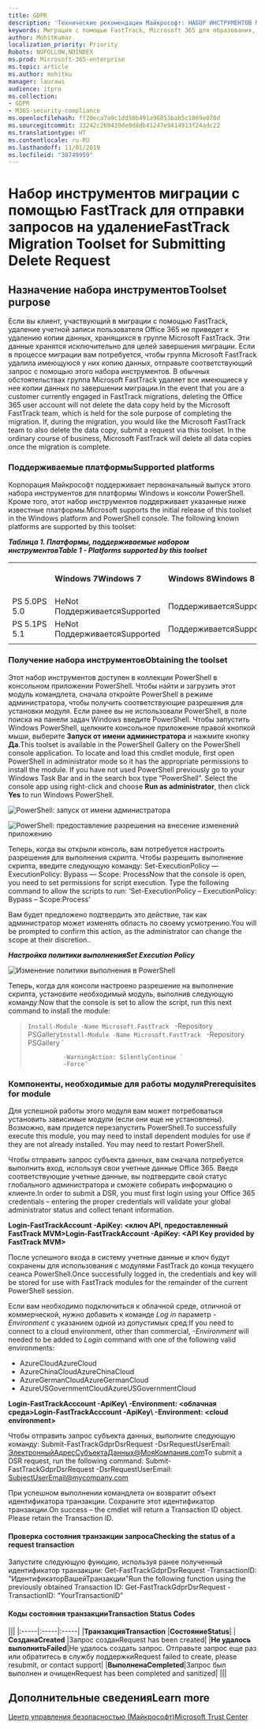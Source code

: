 ```yaml
---
title: GDPR
description: 'Технические рекомендации Майкрософт: НАБОР ИНСТРУМЕНТОВ МИГРАЦИИ С ПОМОЩЬЮ FASTTRACK ДЛЯ ОТПРАВКИ ЗАПРОСОВ НА УДАЛЕНИЕ'
keywords: Миграция с помощью FastTrack, Microsoft 365 для образования, документация по Microsoft 365, GDPR
author: MohitKumar
localization_priority: Priority
Robots: NOFOLLOW,NOINDEX
ms.prod: Microsoft-365-enterprise
ms.topic: article
ms.author: mohitku
manager: laurawi
audience: itpro
ms.collection:
- GDPR
- M365-security-compliance
ms.openlocfilehash: ff20eca7a9c1dd50b491a96853bab5c1069e070d
ms.sourcegitcommit: 33242c260439de0d8db41247e9414913f24adc22
ms.translationtype: HT
ms.contentlocale: ru-RU
ms.lasthandoff: 11/01/2019
ms.locfileid: "38749959"
---
```

# <a name="fasttrack-migration-toolset-for-submitting-delete-request"></a><span data-ttu-id="60d32-104">Набор инструментов миграции с помощью FastTrack для отправки запросов на удаление</span><span class="sxs-lookup"><span data-stu-id="60d32-104">FastTrack Migration Toolset for Submitting Delete Request</span></span>

## <a name="toolset-purpose"></a><span data-ttu-id="60d32-105">Назначение набора инструментов</span><span class="sxs-lookup"><span data-stu-id="60d32-105">Toolset purpose</span></span>

<span data-ttu-id="60d32-p101">Если вы клиент, участвующий в миграции с помощью FastTrack, удаление учетной записи пользователя Office 365 не приведет к удалению копии данных, хранящихся в группе Microsoft FastTrack. Эти данные хранятся исключительно для целей завершения миграции. Если в процессе миграции вам потребуется, чтобы группа Microsoft FastTrack удалила имеющуюся у них копию данных, отправьте соответствующий запрос с помощью этого набора инструментов. В обычных обстоятельствах группа Microsoft FastTrack удаляет все имеющиеся у нее копии данных по завершении миграции.</span><span class="sxs-lookup"><span data-stu-id="60d32-p101">In the event that you are a customer currently engaged in FastTrack migrations, deleting the Office 365 user account will not delete the data copy held by the Microsoft FastTrack team, which is held for the sole purpose of completing the migration. If, during the migration, you would like the Microsoft FastTrack team to also delete the data copy, submit a request via this toolset. In the ordinary course of business, Microsoft FastTrack will delete all data copies once the migration is complete.</span></span>

### <a name="supported-platforms"></a><span data-ttu-id="60d32-109">Поддерживаемые платформы</span><span class="sxs-lookup"><span data-stu-id="60d32-109">Supported platforms</span></span>
<span data-ttu-id="60d32-p102">Корпорация Майкрософт поддерживает первоначальный выпуск этого набора инструментов для платформы Windows и консоли PowerShell. Кроме того, этот набор инструментов поддерживает указанные ниже известные платформы.</span><span class="sxs-lookup"><span data-stu-id="60d32-p102">Microsoft supports the initial release of this  toolset in the Windows platform and PowerShell console. The following known platforms are supported by this toolset:</span></span>
 
<span data-ttu-id="60d32-112">***Таблица 1. Платформы, поддерживаемые набором инструментов***</span><span class="sxs-lookup"><span data-stu-id="60d32-112">***Table 1 - Platforms supported by this toolset***</span></span>
 
<!--start table here HEADER -->
 
|||||||
|:-----|:-----|:-----|:-----|:-----|:-----|
| |<span data-ttu-id="60d32-113">**Windows 7**</span><span class="sxs-lookup"><span data-stu-id="60d32-113">**Windows 7**</span></span>|<span data-ttu-id="60d32-114">**Windows 8**</span><span class="sxs-lookup"><span data-stu-id="60d32-114">**Windows 8**</span></span>|<span data-ttu-id="60d32-115">**Windows 10**</span><span class="sxs-lookup"><span data-stu-id="60d32-115">**Windows 10**</span></span>|<span data-ttu-id="60d32-116">**Windows Server 2012**</span><span class="sxs-lookup"><span data-stu-id="60d32-116">**Windows Server 2012**</span></span>|<span data-ttu-id="60d32-117">**Windows Server 2016**</span><span class="sxs-lookup"><span data-stu-id="60d32-117">**Windows Server 2016**</span></span>|
|<span data-ttu-id="60d32-118">PS 5.0</span><span class="sxs-lookup"><span data-stu-id="60d32-118">PS 5.0</span></span>|<span data-ttu-id="60d32-119">Не</span><span class="sxs-lookup"><span data-stu-id="60d32-119">Not</span></span><br/><span data-ttu-id="60d32-120">Поддерживается</span><span class="sxs-lookup"><span data-stu-id="60d32-120">Supported</span></span>|<span data-ttu-id="60d32-121">Поддерживается</span><span class="sxs-lookup"><span data-stu-id="60d32-121">Supported</span></span>|<span data-ttu-id="60d32-122">Поддерживается</span><span class="sxs-lookup"><span data-stu-id="60d32-122">Supported</span></span>|<span data-ttu-id="60d32-123">Поддерживается</span><span class="sxs-lookup"><span data-stu-id="60d32-123">Supported</span></span>|<span data-ttu-id="60d32-124">Поддерживается</span><span class="sxs-lookup"><span data-stu-id="60d32-124">Supported</span></span>|
|<span data-ttu-id="60d32-125">PS 5.1</span><span class="sxs-lookup"><span data-stu-id="60d32-125">PS 5.1</span></span>|<span data-ttu-id="60d32-126">Не</span><span class="sxs-lookup"><span data-stu-id="60d32-126">Not</span></span><br/><span data-ttu-id="60d32-127">Поддерживается</span><span class="sxs-lookup"><span data-stu-id="60d32-127">Supported</span></span>|<span data-ttu-id="60d32-128">Поддерживается</span><span class="sxs-lookup"><span data-stu-id="60d32-128">Supported</span></span>|<span data-ttu-id="60d32-129">Поддерживается</span><span class="sxs-lookup"><span data-stu-id="60d32-129">Supported</span></span>|<span data-ttu-id="60d32-130">Поддерживается</span><span class="sxs-lookup"><span data-stu-id="60d32-130">Supported</span></span>|<span data-ttu-id="60d32-131">Поддерживается</span><span class="sxs-lookup"><span data-stu-id="60d32-131">Supported</span></span>|
|||
 
<!-- end of table -->

### <a name="obtaining-the-toolset"></a><span data-ttu-id="60d32-132">Получение набора инструментов</span><span class="sxs-lookup"><span data-stu-id="60d32-132">Obtaining the toolset</span></span>

<span data-ttu-id="60d32-p103">Этот набор инструментов доступен в коллекции PowerShell в консольном приложении PowerShell. Чтобы найти и загрузить этот модуль командлета, сначала откройте PowerShell в режиме администратора, чтобы получить соответствующие разрешения для установки модуля. Если ранее вы не использовали PowerShell, в поле поиска на панели задач Windows введите PowerShell. Чтобы запустить Windows PowerShell, щелкните консольное приложение правой кнопкой мыши, выберите **Запуск от имени администратора** и нажмите кнопку **Да**.</span><span class="sxs-lookup"><span data-stu-id="60d32-p103">This toolset is available in the PowerShell Gallery on the PowerShell console application.  To locate and load this cmdlet module, first open PowerShell in administrator mode so it has the appropriate permissions to install the module. If you have not used PowerShell previously go to your Windows Task Bar and in the search box type “PowerShell”. Select the console app using right-click and choose **Run as administrator**, then click **Yes** to run Windows PowerShell.</span></span>

![PowerShell: запуск от имени администратора](media/fasttrack-powershell_image.png)

![PowerShell: предоставление разрешения на внесение изменений приложению](media/fasttrack-run-powershell_image.png)

<span data-ttu-id="60d32-p104">Теперь, когда вы открыли консоль, вам потребуется настроить разрешения для выполнения скрипта. Чтобы разрешить выполнение скрипта, введите следующую команду: Set-ExecutionPolicy — ExecutionPolicy: Bypass — Scope: Process</span><span class="sxs-lookup"><span data-stu-id="60d32-p104">Now that the console is open, you need to set permissions for script execution. Type the following command to allow the scripts to run: ‘Set-ExecutionPolicy – ExecutionPolicy: Bypass – Scope:Process’</span></span>

<span data-ttu-id="60d32-141">Вам будет предложено подтвердить это действие, так как администратор может изменять область по своему усмотрению.</span><span class="sxs-lookup"><span data-stu-id="60d32-141">You will be prompted to confirm this action, as the administrator can change the scope at their discretion..</span></span>

<span data-ttu-id="60d32-142">***Настройка политики выполнения***</span><span class="sxs-lookup"><span data-stu-id="60d32-142">***Set Execution Policy***</span></span>

![Изменение политики выполнения в PowerShell](media/powershell-set-execution-policy_image.png)

<span data-ttu-id="60d32-144">Теперь, когда для консоли настроено разрешение на выполнение скрипта, установите необходимый модуль, выполнив следующую команду:</span><span class="sxs-lookup"><span data-stu-id="60d32-144">Now that the console is set to allow the script,  run this next command to install the module:</span></span>

><span data-ttu-id="60d32-145">`Install-Module -Name Microsoft.FastTrack ` -Repository PSGallery</span><span class="sxs-lookup"><span data-stu-id="60d32-145">`Install-Module -Name Microsoft.FastTrack ` -Repository PSGallery \`</span></span>
>        
>               -WarningAction: SilentlyContinue `
>               -Force’

### <a name="prerequisites-for-module"></a><span data-ttu-id="60d32-146">Компоненты, необходимые для работы модуля</span><span class="sxs-lookup"><span data-stu-id="60d32-146">Prerequisites for module</span></span>
<span data-ttu-id="60d32-p105">Для успешной работы этого модуля вам может потребоваться установить зависимые модули (если они еще не установлены). Возможно, вам придется перезапустить PowerShell.</span><span class="sxs-lookup"><span data-stu-id="60d32-p105">To successfully execute this module, you may need to install dependent modules for use if they are not already installed. You may need to restart PowerShell.</span></span>  

<span data-ttu-id="60d32-149">Чтобы отправить запрос субъекта данных, вам сначала потребуется выполнить вход, используя свои учетные данные Office 365. Введя соответствующие учетные данные, вы подтвердите свой статус глобального администратора и сможете собирать информацию о клиенте.</span><span class="sxs-lookup"><span data-stu-id="60d32-149">In order to submit a DSR, you must first login using your Office 365 credentials – entering the proper credentials will validate your global administrator status and collect tenant information.</span></span> 

<span data-ttu-id="60d32-150">**Login-FastTrackAccount -ApiKey: \<ключ API, предоставленный FastTrack MVM\>**</span><span class="sxs-lookup"><span data-stu-id="60d32-150">**Login-FastTrackAccount -ApiKey: \<API Key provided by FastTrack MVM\>**</span></span>

<span data-ttu-id="60d32-151">После успешного входа в систему учетные данные и ключ будут сохранены для использования с модулями FastTrack до конца текущего сеанса PowerShell.</span><span class="sxs-lookup"><span data-stu-id="60d32-151">Once successfully logged in, the credentials and key will be stored for use with FastTrack modules for the remainder of the current PowerShell session.</span></span>

<span data-ttu-id="60d32-152">Если вам необходимо подключиться к облачной среде, отличной от коммерческой, нужно добавить к команде *Log in* параметр *-Environment* с указанием одной из допустимых сред:</span><span class="sxs-lookup"><span data-stu-id="60d32-152">If you need to connect to a cloud environment, other than commercial, *-Environment* will needed to be added to *Login* command with one of the following valid environments:</span></span>
- <span data-ttu-id="60d32-153">AzureCloud</span><span class="sxs-lookup"><span data-stu-id="60d32-153">AzureCloud</span></span>
- <span data-ttu-id="60d32-154">AzureChinaCloud</span><span class="sxs-lookup"><span data-stu-id="60d32-154">AzureChinaCloud</span></span>
- <span data-ttu-id="60d32-155">AzureGermanCloud</span><span class="sxs-lookup"><span data-stu-id="60d32-155">AzureGermanCloud</span></span>
- <span data-ttu-id="60d32-156">AzureUSGovernmentCloud</span><span class="sxs-lookup"><span data-stu-id="60d32-156">AzureUSGovernmentCloud</span></span>

<span data-ttu-id="60d32-157">**Login-FastTrackAcccount -ApiKey\ <API Key provided by FastTrack MVM> -Environment: <облачная среда\>**</span><span class="sxs-lookup"><span data-stu-id="60d32-157">**Login-FastTrackAcccount -ApiKey\ <API Key provided by FastTrack MVM> -Environment: <cloud environment\>**</span></span>

<span data-ttu-id="60d32-158">Чтобы отправить запрос субъекта данных, выполните следующую команду: Submit-FastTrackGdprDsrRequest -DsrRequestUserEmail: ЭлектронныйАдресСубъектаДанных@МояКомпания.com</span><span class="sxs-lookup"><span data-stu-id="60d32-158">To submit a DSR request, run the following command: Submit-FastTrackGdprDsrRequest -DsrRequestUserEmail: SubjectUserEmail@mycompany.com</span></span>

<span data-ttu-id="60d32-p106">При успешном выполнении командлета он возвратит объект идентификатора транзакции. Сохраните этот идентификатор транзакции.</span><span class="sxs-lookup"><span data-stu-id="60d32-p106">On success – the cmdlet will return a Transaction ID object. Please retain the Transaction ID.</span></span>


#### <a name="checking-the-status-of-a-request-transaction"></a><span data-ttu-id="60d32-161">Проверка состояния транзакции запроса</span><span class="sxs-lookup"><span data-stu-id="60d32-161">Checking the status of a request transaction</span></span>

<span data-ttu-id="60d32-162">Запустите следующую функцию, используя ранее полученный идентификатор транзакции: Get-FastTrackGdprDsrRequest -TransactionID: "ИдентификаторВашейТранзакции"</span><span class="sxs-lookup"><span data-stu-id="60d32-162">Run the following function using the previously obtained Transaction ID: Get-FastTrackGdprDsrRequest -TransactionID: “YourTransactionID”</span></span>

#### <a name="transaction-status-codes"></a><span data-ttu-id="60d32-163">Коды состояния транзакции</span><span class="sxs-lookup"><span data-stu-id="60d32-163">Transaction Status Codes</span></span>
<!--start table here no header -->

|||
|:-----|:-----|:-----|
|<span data-ttu-id="60d32-164">**Транзакция**</span><span class="sxs-lookup"><span data-stu-id="60d32-164">**Transaction**</span></span> |<span data-ttu-id="60d32-165">**Состояние**</span><span class="sxs-lookup"><span data-stu-id="60d32-165">**Status**</span></span>|
|<span data-ttu-id="60d32-166">**Создана**</span><span class="sxs-lookup"><span data-stu-id="60d32-166">**Created**</span></span> |<span data-ttu-id="60d32-167">Запрос создан</span><span class="sxs-lookup"><span data-stu-id="60d32-167">Request has been created</span></span>|
|<span data-ttu-id="60d32-168">**Не удалось выполнить**</span><span class="sxs-lookup"><span data-stu-id="60d32-168">**Failed**</span></span>|<span data-ttu-id="60d32-169">Не удалось создать запрос. Отправьте запрос еще раз или обратитесь в службу поддержки</span><span class="sxs-lookup"><span data-stu-id="60d32-169">Request failed to create, please resubmit, or contact support</span></span>|
|<span data-ttu-id="60d32-170">**Выполнена**</span><span class="sxs-lookup"><span data-stu-id="60d32-170">**Completed**</span></span>|<span data-ttu-id="60d32-171">Запрос был выполнен и очищен</span><span class="sxs-lookup"><span data-stu-id="60d32-171">Request has been completed and sanitized</span></span>|
|||

<!-- end of table -->

<!-- original version: **Created**  Request has been created<br/>**Failed** Request failed to create, please resubmit, or contact support<br/>**Completed** Request has been completed and sanitized -->


## <a name="learn-more"></a><span data-ttu-id="60d32-172">Дополнительные сведения</span><span class="sxs-lookup"><span data-stu-id="60d32-172">Learn more</span></span>
[<span data-ttu-id="60d32-173">Центр управления безопасностью (Майкрософт)</span><span class="sxs-lookup"><span data-stu-id="60d32-173">Microsoft Trust Center</span></span>](https://www.microsoft.com/TrustCenter/Privacy/gdpr/default.aspx)